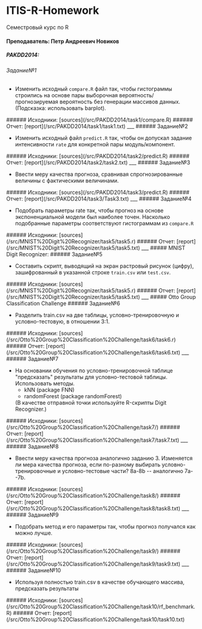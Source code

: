 # ITIS-R-Homework
Семестровый курс по R

#### Преподаватель: Петр Андреевич Новиков   

##### PAKDD2014: 
###### Задание№1 
<ul>
<li>Изменить исходный <code>compare.R</code> файл так, чтобы гистограммы строились на основе пары выборочная вероятность/прогнозируемая вероятность без генерации массивов данных.
(Подсказка: использовать barplot).</li>
</ul> 
###### Исходники: 
[sources](/src/PAKDD2014/task1/compare.R)
###### Отчет: 
[report](/src/PAKDD2014/task1/task1.txt)
___
###### Задание№2 
<ul>
<li>Изменить исходный файл <code>predict.R</code> так, чтобы он допускал задание интенсивности <code>rate</code> для конкретной пары модуль/компонент.</li>
</ul>
###### Исходники: [sources](/src/PAKDD2014/task2/predict.R)
###### Отчет: [report](/src/PAKDD2014/task2/task2.txt)
___
###### Задание№3
<ul>
<li>Ввести меру качества прогноза, сравнивая спрогнозированные величины с фактическими величинами.</li>
</ul>
###### Исходники: [sources](/src/PAKDD2014/task3/predict.R)
###### Отчет: [report](/src/PAKDD2014/task3/Task3.txt)
___
###### Задание№4
<ul>
<li>Подобрать параметры rate так, чтобы прогноз на основе экспоненциальной модели был наиболее точен. Насколько подобранные параметры соответствуют гистограммам из <code>compare.R</code></li>
</ul>
###### Исходники: [sources](/src/MNIST%20Digit%20Recognizer/task5/task5.r)
###### Отчет: [report](/src/MNIST%20Digit%20Recognizer/task5/task5.txt)
___
##### MNIST Digit Recognizer:
###### Задание№5
<ul>
<li>Составить скрипт, выводящий на экран растровый рисунок (цифру), зашифрованный в указанной строке <code>train.csv</code> или <code>test.csv</code>.</li>
</ul>
###### Исходники: [sources](/src/MNIST%20Digit%20Recognizer/task5/task5.r)
###### Отчет: [report](/src/MNIST%20Digit%20Recognizer/task5/task5.txt)
___
##### Otto Group Classification Challenge
###### Задание№6 
<ul>
<li>Разделить train.csv на две таблицы, условно-тренировочную и условно-тестовую, в отношении 3:1.</li>
</ul>
###### Исходники: [sources](/src/Otto%20Group%20Classification%20Challenge/task6/task6.r)
###### Отчет: [report](/src/Otto%20Group%20Classification%20Challenge/task6/task6.txt)
___
###### Задание№7 
<ul>
<li>На основании обучения по условно-тренировочной таблице "предсказать" результаты для условно-тестовой таблицы.
Использовать методы.
  <ul>
    <li>kNN (package FNN)</li>
    <li>randomForest (package randomForest)</li>
  </ul>
  (В качестве отправной точки используйте R-скрипты Digit Recognizer.)
</li>
</ul>
###### Исходники: [sources](/src/Otto%20Group%20Classification%20Challenge/task7/)
###### Отчет: [report](/src/Otto%20Group%20Classification%20Challenge/task7/task7.txt)
___
###### Задание№8 
<ul>
<li>Ввести меру качества прогноза аналогично заданию 3.
Изменяется ли мера качества прогноза, если по-разному выбирать условно-тренировочные и условно-тестовые части?
8a-8b -- аналогично 7a--7b.</li>
</ul>
###### Исходники: [sources](/src/Otto%20Group%20Classification%20Challenge/task8/)
###### Отчет: [report](/src/Otto%20Group%20Classification%20Challenge/task8/task8.txt)
___
###### Задание№9
<ul>
<li>Подобрать метод и его параметры так, чтобы прогноз получался как можно лучше.</li>
</ul>
###### Исходники: [sources](/src/Otto%20Group%20Classification%20Challenge/task9/)
###### Отчет: [report](/src/Otto%20Group%20Classification%20Challenge/task9/task9.txt)
___
###### Задание№10
<ul>
<li>Используя полностью train.csv в качестве обучающего массива, предсказать результаты </li>
</ul>
###### Исходники: [sources](/src/Otto%20Group%20Classification%20Challenge/task10/rf_benchmark.R)
###### Отчет: [report](/src/Otto%20Group%20Classification%20Challenge/task10/task10.txt)

